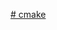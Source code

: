 [# cmake](https://docs.google.com/presentation/d/1pHfUJp1KuLMA9-ZsYRd1GV7CwvRXLQWB9aHemdJBf_U/edit?usp=sharing)
